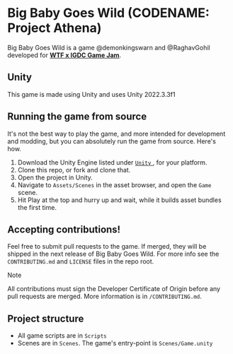 # Big Baby Goes Wild (CODENAME: Project Athena)

Big Baby Goes Wild is a game @demonkingswarn and @RaghavGohil developed for [**WTF x IGDC Game Jam**](https://lu.ma/pq0vla0p).

## Unity
This game is made using Unity and uses Unity 2022.3.3f1

## Running the game from source
It's not the best way to play the game, and more intended for development and modding, but you can absolutely run the game from source. Here's how.

1. Download the Unity Engine listed under [`Unity` ](#Unity), for your platform.
2. Clone this repo, or fork and clone that.
3. Open the project in Unity.
4. Navigate to `Assets/Scenes` in the asset browser, and open the `Game` scene.
5. Hit Play at the top and hurry up and wait, while it builds asset bundles the first time.

## Accepting contributions!

Feel free to submit pull requests to the game. If merged, they will be shipped in the next release of Big Baby Goes Wild. For more info see the `CONTRIBUTING.md` and `LICENSE` files in the repo root.

> [!NOTE]
> All contributions must sign the Developer Certificate of Origin before any pull requests are merged. More information is in `/CONTRIBUTING.md`.

## Project structure
- All game scripts are in `Scripts`
- Scenes are in `Scenes`. The game's entry-point is `Scenes/Game.unity`
